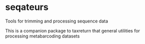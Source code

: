 # seqateurs
Tools for trimming and processing sequence data

This is a companion package to taxreturn that general utilities for processing metabarcoding datasets
